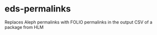 # eds-permalinks
Replaces Aleph permalinks with FOLIO permalinks in the output CSV of a package from HLM

